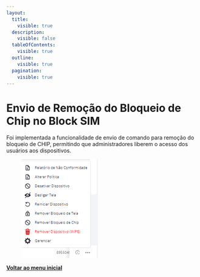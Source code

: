 ```yaml
---
layout:
  title:
    visible: true
  description:
    visible: false
  tableOfContents:
    visible: true
  outline:
    visible: true
  pagination:
    visible: true
---
```


# Envio de Remoção do Bloqueio de Chip no Block SIM

Foi implementada a funcionalidade de envio de comando para remoção do bloqueio de CHIP, permitindo que administradores liberem o acesso dos usuários aos dispositivos.&#x20;

<figure><img src="../../../.gitbook/assets/image (219).png" alt=""><figcaption></figcaption></figure>

[**Voltar ao menu inicial**](./)
